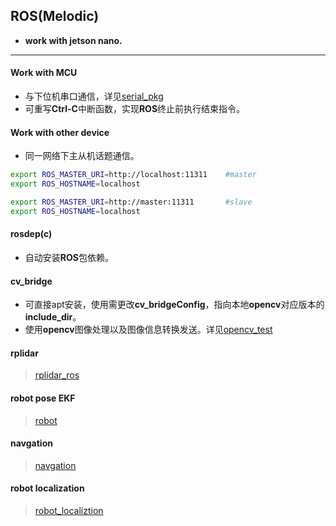 ## ROS(Melodic)
* **work with jetson nano.**
***
#### Work with MCU
* 与下位机串口通信，详见[serial_pkg]()
* 可重写**Ctrl-C**中断函数，实现**ROS**终止前执行结束指令。
#### Work with other device
* 同一网络下主从机话题通信。
```sh
export ROS_MASTER_URI=http://localhost:11311    #master
export ROS_HOSTNAME=localhost

export ROS_MASTER_URI=http://master:11311       #slave
export ROS_HOSTNAME=localhost
```
#### rosdep(c)
* 自动安装**ROS**包依赖。
#### cv_bridge
* 可直接apt安装，使用需更改**cv_bridgeConfig**，指向本地**opencv**对应版本的**include_dir**。
* 使用**opencv**图像处理以及图像信息转换发送。详见[opencv_test]()
#### rplidar
> [rplidar_ros](#github)
#### robot pose EKF
> [robot]()
#### navgation
> [navgation]()
#### robot localization
> [robot_localiztion]()